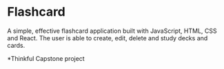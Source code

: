 # Flashcard
A simple, effective flashcard application built with JavaScript, HTML, CSS and React.
The user is able to create, edit, delete and study decks and cards.

*Thinkful Capstone project
